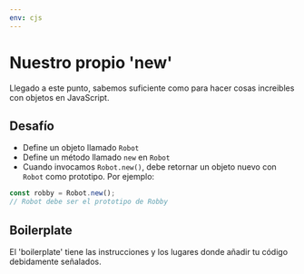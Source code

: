 ```yaml
---
env: cjs
---
```


# Nuestro propio 'new'

Llegado a este punto, sabemos suficiente como para hacer cosas increibles con
objetos en JavaScript.

## Desafío

* Define un objeto llamado `Robot`
* Define un método llamado `new` en `Robot`
* Cuando invocamos `Robot.new()`, debe retornar un objeto nuevo con `Robot` como
  prototipo. Por ejemplo:

```js
const robby = Robot.new();
// Robot debe ser el prototipo de Robby
```

## Boilerplate

El 'boilerplate' tiene las instrucciones y los
lugares donde añadir tu código debidamente señalados.

